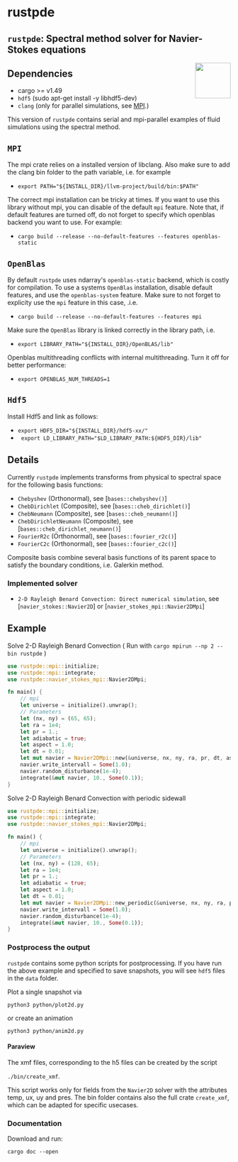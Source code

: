 # rustpde

## `rustpde`: Spectral method solver for Navier-Stokes equations
<img align="right" src="https://rustacean.net/assets/cuddlyferris.png" width="80">

## Dependencies
- cargo >= v1.49
- `hdf5` (sudo apt-get install -y libhdf5-dev)
- `clang` (only for parallel simulations, see [MPI](#mpi).)

This version of `rustpde` contains serial and
mpi-parallel examples of fluid simulations using the spectral method.

## `MPI`

The mpi crate relies on a installed version of libclang. Also
make sure to add the clang bin folder to the path variable, i.e.
for example

- `export PATH="${INSTALL_DIR}/llvm-project/build/bin:$PATH"`

The correct mpi installation can be tricky at times. If you want
to use this library without mpi, you can disable of the default `mpi` feature.
Note that, if default features are turned off, do not forget to
specify which openblas backend you want to use. For example:

- `cargo build --release --no-default-features --features openblas-static`

## `OpenBlas`

By default `rustpde` uses ndarray's `openblas-static` backend,
which is costly for compilation. To use a systems `OpenBlas`
installation, disable default features, and use the `openblas-system`
feature. Make sure to not forget to explicity use the `mpi` feature
in this case, .i.e.
- `cargo build --release --no-default-features --features mpi`

Make sure the `OpenBlas` library is linked correctly in the library path,
i.e.

- `export LIBRARY_PATH="${INSTALL_DIR}/OpenBLAS/lib"`

Openblas multithreading conflicts with internal multithreading.
Turn it off for better performance:
- `export OPENBLAS_NUM_THREADS=1`

## `Hdf5`
Install Hdf5 and link as follows:

- `export HDF5_DIR="${INSTALL_DIR}/hdf5-xx/" `
- ` export LD_LIBRARY_PATH="$LD_LIBRARY_PATH:${HDF5_DIR}/lib"`

## Details

Currently `rustpde` implements transforms from physical to spectral space
for the following basis functions:
- `Chebyshev` (Orthonormal), see [`bases::chebyshev()`]
- `ChebDirichlet` (Composite), see [`bases::cheb_dirichlet()`]
- `ChebNeumann` (Composite), see [`bases::cheb_neumann()`]
- `ChebDirichletNeumann` (Composite), see [`bases::cheb_dirichlet_neumann()`]
- `FourierR2c` (Orthonormal), see [`bases::fourier_r2c()`]
- `FourierC2c` (Orthonormal), see [`bases::fourier_c2c()`]

Composite basis combine several basis functions of its parent space to
satisfy the boundary conditions, i.e. Galerkin method.

### Implemented solver

- `2-D Rayleigh Benard Convection: Direct numerical simulation`,
see [`navier_stokes::Navier2D`] or  [`navier_stokes_mpi::Navier2DMpi`]

## Example
Solve 2-D Rayleigh Benard Convection ( Run with `cargo mpirun --np 2 --bin rustpde` )
```rust
use rustpde::mpi::initialize;
use rustpde::mpi::integrate;
use rustpde::navier_stokes_mpi::Navier2DMpi;

fn main() {
    // mpi
    let universe = initialize().unwrap();
    // Parameters
    let (nx, ny) = (65, 65);
    let ra = 1e4;
    let pr = 1.;
    let adiabatic = true;
    let aspect = 1.0;
    let dt = 0.01;
    let mut navier = Navier2DMpi::new(&universe, nx, ny, ra, pr, dt, aspect, adiabatic);
    navier.write_intervall = Some(1.0);
    navier.random_disturbance(1e-4);
    integrate(&mut navier, 10., Some(0.1));
}
```
Solve 2-D Rayleigh Benard Convection with periodic sidewall
```rust
use rustpde::mpi::initialize;
use rustpde::mpi::integrate;
use rustpde::navier_stokes_mpi::Navier2DMpi;

fn main() {
    // mpi
    let universe = initialize().unwrap();
    // Parameters
    let (nx, ny) = (128, 65);
    let ra = 1e4;
    let pr = 1.;
    let adiabatic = true;
    let aspect = 1.0;
    let dt = 0.01;
    let mut navier = Navier2DMpi::new_periodic(&universe, nx, ny, ra, pr, dt, aspect);
    navier.write_intervall = Some(1.0);
    navier.random_disturbance(1e-4);
    integrate(&mut navier, 10., Some(0.1));
}
```

### Postprocess the output

`rustpde` contains some python scripts for postprocessing.
If you have run the above example and specified
to save snapshots, you will see `hdf5` files in the `data` folder.

Plot a single snapshot via

`python3 python/plot2d.py`

or create an animation

`python3 python/anim2d.py`

#### Paraview

The xmf files, corresponding to the h5 files can be created
by the script

`./bin/create_xmf`.

This script works only for fields from the `Navier2D`
solver with the attributes temp, ux, uy and pres.
The bin folder contains also the full crate `create_xmf`, which
can be adapted for specific usecases.

### Documentation

Download and run:

`cargo doc --open`
